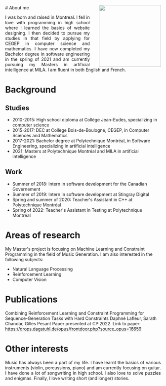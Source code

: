<img style="float: right; padding-left: 30px;" src="https://user-images.githubusercontent.com/38794099/124476545-f4ea3f00-dd70-11eb-8dea-cd098612b2a9.png" width="200">
# About me
<p style="text-align:justify;">I was born and raised in Montreal. I fell in love with programming in high school where I learned the basics of website designing. I then decided to pursue my studies in that field by applying for CEGEP in computer science and mathematics. I have now completed my Bachelor degree in software engineering in the spring of 2021 and am currently pursuing my Masters in artificial intelligence at MILA. I am fluent in both English and French. </p>

# Background
## Studies
- 2010-2015: High school diploma at Collège Jean-Eudes, specializing in computer science
- 2015-2017: DEC at Collège Bois-de-Boulogne, CEGEP, in Computer Sciences and Mathematics
- 2017-2021: Bachelor degree at Polytechnique Montréal, in Software Engineering, specializing in artificial intelligence
- 2021: Masters at Polytechnique Montréal and MILA in artificial intelligence

## Work
- Summer of 2018: Intern in software development for the Canadian Governement
- Summer of 2019: Intern in software development at Stingray Digital
- Spring and summer of 2020: Teacher's Assistant in C++ at Polytechnique Montréal
- Spring of 2022: Teacher's Assistant in Testing at Polytechnique Montréal

# Areas of research
My Master's project is focusing on Machine Learning and Constraint Programming in the field of Music Generation. I am also interested in the following subjects:
- Natural Language Processing
- Reinforcement Learning
- Computer Vision

# Publications
Combining Reinforcement Learning and Constraint Programming for Sequence-Generation Tasks with Hard Constraints
Daphné Lafleur, Sarath Chandar, Gilles Pesant
Paper presented at CP 2022.
Link to paper: https://drops.dagstuhl.de/opus/frontdoor.php?source_opus=16659

# Other interests
<p style="text-align: justify"> Music has always been a part of my life. I have learnt the basics of various instruments (violin, percussions, piano) and am currently focusing on guitar. I have done a lot of songwriting in high school. I also love to solve puzzles and enigmas. Finally, I love writing short (and longer) stories. </p>
